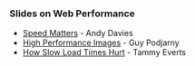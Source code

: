 ### Slides on Web Performance

+ [Speed Matters](http://www.slideshare.net/AndyDavies/speed-matters-so-why-is-your-site-so-slow) - Andy Davies
+ [High Performance Images](http://www.slideshare.net/guypod/high-performance-images-beautiful-shouldnt-mean-slow) - Guy Podjarny
+ [How Slow Load Times Hurt](http://www.slideshare.net/tammyeverts/how-slow-load-times-hurt-your-bottom-line-and-17-things-you-can-do-to-fix-it) - Tammy Everts
